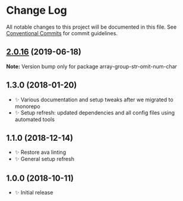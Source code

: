# Change Log

All notable changes to this project will be documented in this file.
See [Conventional Commits](https://conventionalcommits.org) for commit guidelines.

## [2.0.16](https://gitlab.com/codsen/codsen/compare/array-group-str-omit-num-char@2.0.15...array-group-str-omit-num-char@2.0.16) (2019-06-18)

**Note:** Version bump only for package array-group-str-omit-num-char





## 1.3.0 (2018-01-20)

- ✨ Various documentation and setup tweaks after we migrated to monorepo
- ✨ Setup refresh: updated dependencies and all config files using automated tools

## 1.1.0 (2018-12-14)

- ✨ Restore ava linting
- ✨ General setup refresh

## 1.0.0 (2018-10-11)

- ✨ Initial release
